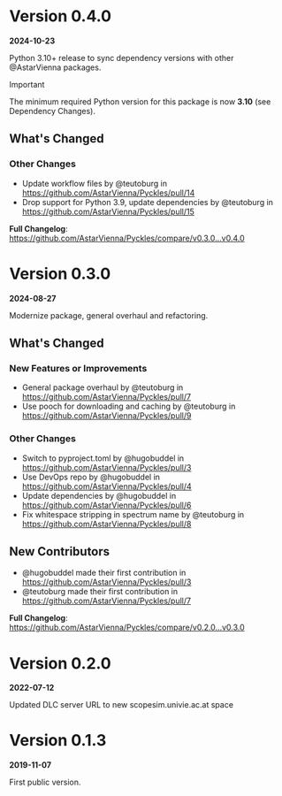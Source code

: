 # Version 0.4.0
**2024-10-23**

Python 3.10+ release to sync dependency versions with other @AstarVienna packages.

> [!IMPORTANT]
> The minimum required Python version for this package is now **3.10** (see Dependency Changes).

## What's Changed
### Other Changes
* Update workflow files by @teutoburg in https://github.com/AstarVienna/Pyckles/pull/14
* Drop support for Python 3.9, update dependencies by @teutoburg in https://github.com/AstarVienna/Pyckles/pull/15


**Full Changelog**: https://github.com/AstarVienna/Pyckles/compare/v0.3.0...v0.4.0


# Version 0.3.0
**2024-08-27**

Modernize package, general overhaul and refactoring.

## What's Changed
### New Features or Improvements
* General package overhaul by @teutoburg in https://github.com/AstarVienna/Pyckles/pull/7
* Use pooch for downloading and caching by @teutoburg in https://github.com/AstarVienna/Pyckles/pull/9

### Other Changes
* Switch to pyproject.toml by @hugobuddel in https://github.com/AstarVienna/Pyckles/pull/3
* Use DevOps repo by @hugobuddel in https://github.com/AstarVienna/Pyckles/pull/4
* Update dependencies by @hugobuddel in https://github.com/AstarVienna/Pyckles/pull/6
* Fix whitespace stripping in spectrum name by @teutoburg in https://github.com/AstarVienna/Pyckles/pull/8

## New Contributors
* @hugobuddel made their first contribution in https://github.com/AstarVienna/Pyckles/pull/3
* @teutoburg made their first contribution in https://github.com/AstarVienna/Pyckles/pull/7

**Full Changelog**: https://github.com/AstarVienna/Pyckles/compare/v0.2.0...v0.3.0

# Version 0.2.0
**2022-07-12**

Updated DLC server URL to new scopesim.univie.ac.at space

# Version 0.1.3
**2019-11-07**

First public version.
